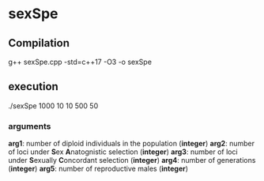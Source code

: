 # sexSpe  
## Compilation  
g++ sexSpe.cpp -std=c++17 -O3 -o sexSpe  
  
## execution  
./sexSpe 1000 10 10 500 50  

### arguments   
**arg1**: number of diploid individuals in the population (__integer__) 
**arg2**: number of loci under **S**ex **A**natognistic selection (__integer__) 
**arg3**: number of loci under **S**exually **C**oncordant selection (__integer__) 
**arg4**: number of generations (__integer__) 
**arg5**: number of reproductive males (__integer__)  

